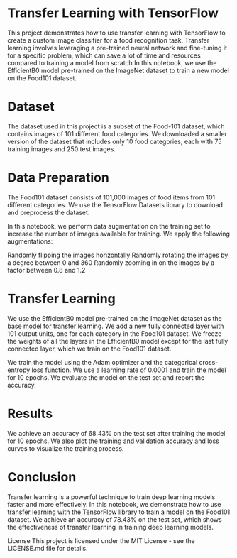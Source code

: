 # Transfer Learning with TensorFlow
This project demonstrates how to use transfer learning with TensorFlow to create a custom image classifier for a food recognition task. Transfer learning involves leveraging a pre-trained neural network and fine-tuning it for a specific problem, which can save a lot of time and resources compared to training a model from scratch.In this notebook, we use the EfficientB0 model pre-trained on the ImageNet dataset to train a new model on the Food101 dataset.

# Dataset
The dataset used in this project is a subset of the Food-101 dataset, which contains images of 101 different food categories. We downloaded a smaller version of the dataset that includes only 10 food categories, each with 75 training images and 250 test images.

# Data Preparation
The Food101 dataset consists of 101,000 images of food items from 101 different categories. We use the TensorFlow Datasets library to download and preprocess the dataset.

In this notebook, we perform data augmentation on the training set to increase the number of images available for training. We apply the following augmentations:

Randomly flipping the images horizontally
Randomly rotating the images by a degree between 0 and 360
Randomly zooming in on the images by a factor between 0.8 and 1.2

# Transfer Learning
We use the EfficientB0 model pre-trained on the ImageNet dataset as the base model for transfer learning. We add a new fully connected layer with 101 output units, one for each category in the Food101 dataset. We freeze the weights of all the layers in the EfficientB0 model except for the last fully connected layer, which we train on the Food101 dataset.

We train the model using the Adam optimizer and the categorical cross-entropy loss function. We use a learning rate of 0.0001 and train the model for 10 epochs. We evaluate the model on the test set and report the accuracy.
# Results
We achieve an accuracy of 68.43% on the test set after training the model for 10 epochs. We also plot the training and validation accuracy and loss curves to visualize the training process.

# Conclusion
Transfer learning is a powerful technique to train deep learning models faster and more effectively. In this notebook, we demonstrate how to use transfer learning with the TensorFlow library to train a model on the Food101 dataset. We achieve an accuracy of 78.43% on the test set, which shows the effectiveness of transfer learning in training deep learning models.

License
This project is licensed under the MIT License - see the LICENSE.md file for details.
